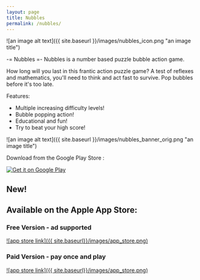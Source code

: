 ```yaml
---
layout: page
title: Nubbles
permalink: /nubbles/
---
```


![an image alt text]({{ site.baseurl }}/images/nubbles_icon.png "an image title")

-= Nubbles =-
Nubbles is a number based puzzle bubble action game.

How long will you last in this frantic action puzzle game?
A test of reflexes and mathematics, you'll need to think and act fast to
survive. Pop bubbles before it's too late.


Features:

- Multiple increasing difficulty levels!
- Bubble popping action!
- Educational and fun!
- Try to beat your high score!


![an image alt text]({{ site.baseurl }}/images/nubbles_banner_orig.png "an image title")


Download from the Google Play Store :


<a href="https://play.google.com/store/apps/details?id=org.sturgeon.nubbles.android">
  <img alt="Get it on Google Play"
       src="https://developer.android.com/images/brand/en_generic_rgb_wo_60.png" />
</a>


## New!
## Available on the Apple App Store:

### Free Version - ad supported
[![app store link]({{ site.baseurl}}/images/app_store.png)](https://itunes.apple.com/us/app/nubbles-free/id1056944428?ls=1&mt=8)


### Paid Version - pay once and play
[![app store link]({{ site.baseurl}}/images/app_store.png)](https://itunes.apple.com/us/app/nubbles/id1056942877?ls=1&mt=8)
